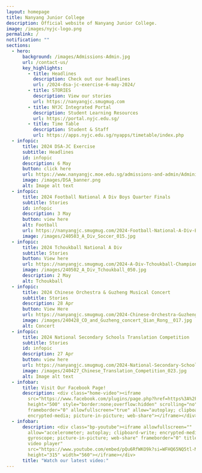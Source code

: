 ```yaml
---
layout: homepage
title: Nanyang Junior College
description: Official website of Nanyang Junior College.
image: /images/nyjc-logo.png
permalink: /
notification: ""
sections:
  - hero:
      background: /images/Admissions-Admin.jpg
      url: /contact-us/
      key_highlights:
        - title: Headlines
          description: Check out our headlines
          url: /2024-dsa-jc-exercise-6-may-2024/
        - title: STORIES
          description: View our stories
          url: https://nanyangjc.smugmug.com
        - title: NYJC Integrated Portal
          description: Student Learning Resources
          url: https://portal.nyjc.edu.sg/
        - title: Time Table
          description: Student & Staff
          url: https://apps.nyjc.edu.sg/nyapps/timetable/index.php
  - infopic:
      title: 2024 DSA-JC Exercise
      subtitle: Headlines
      id: infopic
      description: 6 May
      button: click here
      url: https://www.nanyangjc.moe.edu.sg/admissions-and-admin/Administration/dsa/
      image: /images/DSA_banner.png
      alt: Image alt text
  - infopic:
      title: 2024 Football National A Div Boys Quarter Finals
      subtitle: Stories
      id: infopic
      description: 3 May
      button: view here
      alt: Football
      url: https://nanyangjc.smugmug.com/2024-Football-National-A-Div-Boys-Quarter-Finals-2024
      image: /images/240503_A_Div_Soccer_015.jpg
  - infopic:
      title: 2024 Tchoukball National A Div
      subtitle: Stories
      button: View here
      url: https://nanyangjc.smugmug.com/2024-A-Div-Tchoukball-Championships
      image: /images/240502_A_Div_Tchoukball_050.jpg
      description: 2 May
      alt: Tchoukball
  - infopic:
      title: 2024 Chinese Orchestra & Guzheng Musical Concert
      subtitle: Stories
      description: 28 Apr
      button: View Here
      url: https://nanyangjc.smugmug.com/2024-Chinese-Orchestra-Guzheng-Musical-Concert
      image: /images/240428_CO_and_Guzheng_concert_Qian_Rong__017.jpg
      alt: Concert
  - infopic:
      title: 2024 National Secondary Schools Translation Competition
      subtitle: Stories
      id: infopic
      description: 27 Apr
      button: view here
      url: https://nanyangjc.smugmug.com/2024-National-Secondary-Schools-Translation-Competition
      image: /images/240427_Chinese_Translation_Competition_023.jpg
      alt: Image alt text
  - infobar:
      title: Visit Our Facebook Page!
      description: <div class="home-video"><iframe
        src="https://www.facebook.com/plugins/page.php?href=https%3A%2F%2Fwww.facebook.com%2FNanyangjc%2F&tabs=timeline&width=340&height=500&small_header=false&adapt_container_width=true&hide_cover=false&show_facepile=true&appId"
        height="500" style="border:none;overflow:hidden" scrolling="no"
        frameborder="0" allowfullscreen="true" allow="autoplay; clipboard-write;
        encrypted-media; picture-in-picture; web-share"></iframe></div>
  - infobar:
      description: <div class="bp-youtube"><iframe allowfullscreen=""
        allow="accelerometer; autoplay; clipboard-write; encrypted-media;
        gyroscope; picture-in-picture; web-share" frameborder="0" title="YouTube
        video player"
        src="https://www.youtube.com/embed/pQu6RfWKO9k?si=WFHQ65NQ5tl-M84f"
        height="315" width="560"></iframe></div>
      title: "Watch our latest video:"
---
```

